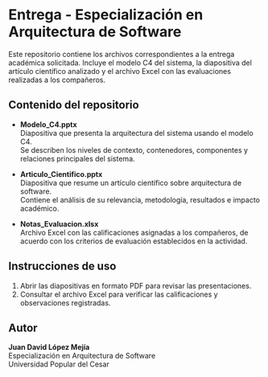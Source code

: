 # Entrega - Especialización en Arquitectura de Software

Este repositorio contiene los archivos correspondientes a la entrega académica solicitada. Incluye el modelo C4 del sistema, la diapositiva del artículo científico analizado y el archivo Excel con las evaluaciones realizadas a los compañeros.

## Contenido del repositorio

- **Modelo_C4.pptx**  
  Diapositiva que presenta la arquitectura del sistema usando el modelo C4.  
  Se describen los niveles de contexto, contenedores, componentes y relaciones principales del sistema.

- **Articulo_Cientifico.pptx**  
  Diapositiva que resume un artículo científico sobre arquitectura de software.  
  Contiene el análisis de su relevancia, metodología, resultados e impacto académico.

- **Notas_Evaluacion.xlsx**  
  Archivo Excel con las calificaciones asignadas a los compañeros, de acuerdo con los criterios de evaluación establecidos en la actividad.

## Instrucciones de uso

1. Abrir las diapositivas en formato PDF para revisar las presentaciones.  
2. Consultar el archivo Excel para verificar las calificaciones y observaciones registradas.  

## Autor

**Juan David López Mejía**  
Especialización en Arquitectura de Software  
Universidad Popular del Cesar

